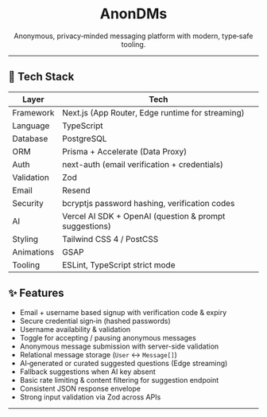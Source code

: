 <div align="center">

# AnonDMs

Anonymous, privacy‑minded messaging platform with modern, type‑safe tooling.

</div>

---

## 🚀 Tech Stack

| Layer | Tech |
|-------|------|
| Framework | Next.js (App Router, Edge runtime for streaming) |
| Language | TypeScript |
| Database | PostgreSQL |
| ORM | Prisma + Accelerate (Data Proxy) |
| Auth | next-auth (email verification + credentials) |
| Validation | Zod |
| Email | Resend |
| Security | bcryptjs password hashing, verification codes |
| AI | Vercel AI SDK + OpenAI (question & prompt suggestions) |
| Styling | Tailwind CSS 4 / PostCSS |
| Animations | GSAP |
| Tooling | ESLint, TypeScript strict mode |

## ✨ Features

- Email + username based signup with verification code & expiry
- Secure credential sign‑in (hashed passwords)
- Username availability & validation
- Toggle for accepting / pausing anonymous messages
- Anonymous message submission with server-side validation
- Relational message storage (`User` ↔ `Message[]`)
- AI‑generated or curated suggested questions (Edge streaming)
- Fallback suggestions when AI key absent
- Basic rate limiting & content filtering for suggestion endpoint
- Consistent JSON response envelope
- Strong input validation via Zod across APIs

---
